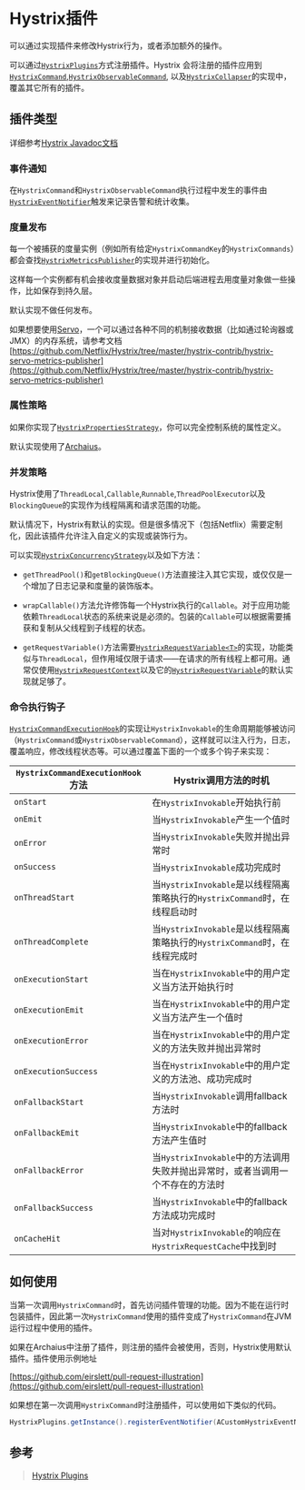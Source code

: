 # Hystrix插件

可以通过实现插件来修改Hystrix行为，或者添加额外的操作。

可以通过[`HystrixPlugins`](http://netflix.github.io/Hystrix/javadoc/index.html?com/netflix/hystrix/strategy/HystrixPlugins.html)方式注册插件。Hystrix 会将注册的插件应用到[`HystrixCommand`](http://netflix.github.io/Hystrix/javadoc/index.html?com/netflix/hystrix/HystrixCommand.html),[`HystrixObservableCommand`](http://netflix.github.io/Hystrix/javadoc/index.html?com/netflix/hystrix/HystrixObservableCommand.html), 以及[`HystrixCollapser`](http://netflix.github.io/Hystrix/javadoc/index.html?com/netflix/hystrix/HystrixCollapser.html)的实现中，覆盖其它所有的插件。

## 插件类型

详细参考[Hystrix Javadoc文档](http://netflix.github.io/Hystrix/javadoc/index.html)

### 事件通知

在`HystrixCommand`和`HystrixObservableCommand`执行过程中发生的事件由[`HystrixEventNotifier`](http://netflix.github.io/Hystrix/javadoc/index.html?com/netflix/hystrix/strategy/eventnotifier/HystrixEventNotifier.html)触发来记录告警和统计收集。

### 度量发布

每一个被捕获的度量实例（例如所有给定`HystrixCommandKey`的`HystrixCommands`）都会查找[`HystrixMetricsPublisher`](http://netflix.github.io/Hystrix/javadoc/index.html?com/netflix/hystrix/strategy/metrics/HystrixMetricsPublisher.html)的实现并进行初始化。

这样每一个实例都有机会接收度量数据对象并启动后端进程去用度量对象做一些操作，比如保存到持久层。

默认实现不做任何发布。

如果想要使用[Servo](https://github.com/Netflix/servo)，一个可以通过各种不同的机制接收数据（比如通过轮询器或JMX）的内存系统，请参考文档[https://github.com/Netflix/Hystrix/tree/master/hystrix-contrib/hystrix-servo-metrics-publisher](https://github.com/Netflix/Hystrix/tree/master/hystrix-contrib/hystrix-servo-metrics-publisher)

### 属性策略

如果你实现了[`HystrixPropertiesStrategy`](http://netflix.github.io/Hystrix/javadoc/index.html?com/netflix/hystrix/strategy/properties/HystrixPropertiesStrategy.html)，你可以完全控制系统的属性定义。

默认实现使用了[Archaius](https://github.com/Netflix/archaius)。

### 并发策略

Hystrix使用了`ThreadLocal`,`Callable`,`Runnable`,`ThreadPoolExecutor`以及`BlockingQueue`的实现作为线程隔离和请求范围的功能。

默认情况下，Hystrix有默认的实现。但是很多情况下（包括Netflix）需要定制化，因此该插件允许注入自定义的实现或装饰行为。

可以实现[`HystrixConcurrencyStrategy`](http://netflix.github.io/Hystrix/javadoc/index.html?com/netflix/hystrix/strategy/concurrency/HystrixConcurrencyStrategy.html)以及如下方法：

- `getThreadPool()`和`getBlockingQueue()`方法直接注入其它实现，或仅仅是一个增加了日志记录和度量的装饰版本。

- `wrapCallable()`方法允许修饰每一个Hystrix执行的`Callable`。对于应用功能依赖`ThreadLocal`状态的系统来说是必须的。包装的`Callable`可以根据需要捕获和复制从父线程到子线程的状态。

- `getRequestVariable()`方法需要[`HystrixRequestVariable<T>`](http://netflix.github.io/Hystrix/javadoc/index.html?com/netflix/hystrix/strategy/concurrency/HystrixRequestVariable.html)的实现，功能类似与`ThreadLocal`，但作用域仅限于请求——在请求的所有线程上都可用。通常仅使用[`HystrixRequestContext`](http://netflix.github.io/Hystrix/javadoc/index.html?com/netflix/hystrix/strategy/concurrency/HystrixRequestContext.html)以及它的[`HystrixRequestVariable`](http://netflix.github.io/Hystrix/javadoc/index.html?com/netflix/hystrix/strategy/concurrency/HystrixRequestVariable.html)的默认实现就足够了。

### 命令执行钩子

[`HystrixCommandExecutionHook`](http://netflix.github.io/Hystrix/javadoc/index.html?com/netflix/hystrix/strategy/executionhook/HystrixCommandExecutionHook.html)的实现让`HystrixInvokable`的生命周期能够被访问（`HystrixCommand`或`HystrixObservableCommand`），这样就可以注入行为，日志，覆盖响应，修改线程状态等。可以通过覆盖下面的一个或多个钩子来实现：

| `HystrixCommandExecutionHook`方法 | Hystrix调用方法的时机                                         |
| ------------------------------- | ------------------------------------------------------ |
| `onStart`                       | 在`HystrixInvokable`开始执行前                               |
| `onEmit`                        | 当`HystrixInvokable`产生一个值时                              |
| `onError`                       | 当`HystrixInvokable`失败并抛出异常时                            |
| `onSuccess`                     | 当`HystrixInvokable`成功完成时                               |
| `onThreadStart`                 | 当`HystrixInvokable`是以线程隔离策略执行的`HystrixCommand`时，在线程启动时 |
| `onThreadComplete`              | 当`HystrixInvokable`是以线程隔离策略执行的`HystrixCommand`时，在线程完成时 |
| `onExecutionStart`              | 当在`HystrixInvokable`中的用户定义当方法开始执行时                     |
| `onExecutionEmit`               | 当在`HystrixInvokable`中的用户定义当方法产生一个值时                    |
| `onExecutionError`              | 当在`HystrixInvokable`中的用户定义的方法失败并抛出异常时                  |
| `onExecutionSuccess`            | 当在`HystrixInvokable`中的用户定义的方法池、成功完成时                   |
| `onFallbackStart`               | 当`HystrixInvokable`调用fallback方法时                       |
| `onFallbackEmit`                | 当`HystrixInvokable`中的fallback方法产生值时                    |
| `onFallbackError`               | 当`HystrixInvokable`中的方法调用失败并抛出异常时，或者当调用一个不存在的方法时       |
| `onFallbackSuccess`             | 当`HystrixInvokable`中的fallback方法成功完成时                   |
| `onCacheHit`                    | 当对`HystrixInvokable`的响应在`HystrixRequestCache`中找到时      |

## 如何使用

当第一次调用`HystrixCommand`时，首先访问插件管理的功能。因为不能在运行时包装插件，因此第一次`HystrixCommand`使用的插件变成了`HystrixCommand`在JVM运行过程中使用的插件。

如果在Archaius中注册了插件，则注册的插件会被使用，否则，Hystrix使用默认插件。插件使用示例地址

[https://github.com/eirslett/pull-request-illustration](https://github.com/eirslett/pull-request-illustration)

如果想在第一次调用`HystrixCommand`时注册插件，可以使用如下类似的代码。

```java
HystrixPlugins.getInstance().registerEventNotifier(ACustomHystrixEventNotifierDefaultStrategy.getInstance());
```

## 参考

> [Hystrix Plugins](https://github.com/Netflix/Hystrix/wiki/Plugins)


